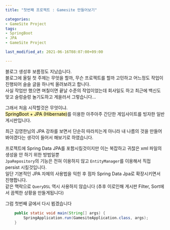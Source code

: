 ```yaml
---
title: "첫번째 프로젝트 : Gamesite 만들어보기"

categories:
- GameSite Project 
tags:
- SpringBoot
- JPA
- GameSite Project

last_modified_at: 2021-06-16T08:07:00+09:00

---
```


블로그 생성후 보름정도 지났습니다.  
블로그에 올릴 첫 주제는 무엇을 할까, 무슨 프로젝트를 할까 고민하고 어느정도 작업이 진행되어 슬슬 글을 하나씩 올려보려고 합니다.  
사실 작업만 했으면 며칠이면 끝날 수준의 작업이었는데 회사일도 하고 최근에 백신도 맞고 슬렁슬렁 놀기도하고 게을러서 그렇습니다.\..  
  
그래서 처음 시작할것은 무엇이냐.  
<mark style='background-color: #fff5b1;'>SpringBoot + JPA (Hibernate)</mark>를 이용한 아주아주 간단한 게임사이트를 빙자한 일반 게시판입니다.  
  
최근 김영한님의 JPA 강좌를 보면서 단순히 따라치는게 아니라 내 나름의 것을 만들어 봐야겠다는 생각이 들어서 해보기로 하였습니다.  
  
프로젝트에 Spring Data JPA를 포함시킬것이지만 이는 복잡하고 귀찮은 xml 파일의 생성을 안 하기 위한 방법일뿐  
`JpaRepository`의 기능은 전혀 이용하지 않고 `EntityManager`를 이용해서 직접 persist 시킬것입니다.  
일단 기본적인 JPA 자체의 사용법을 익힌 후 점차 Spring Data Jpa로 확장시키면서 진행합니다.  
같은 맥락으로 `QueryDSL` 역시 사용하지 않습니다 (추후 이로인해 게시판 Filter, Sort에서 끔찍한 상황을 만들게됩니다)  
  
그럼 첫번째 글에서 다시 뵙겠습니다

```java
    public static void main(String[] args) {
        SpringApplication.run(GamesiteApplication.class, args);
    }
```